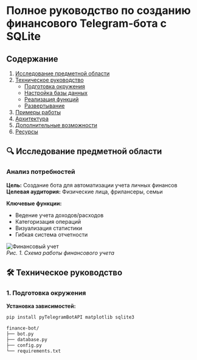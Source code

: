 # Полное руководство по созданию финансового Telegram-бота с SQLite

## Содержание
1. [Исследование предметной области](#исследование-предметной-области)
2. [Техническое руководство](#техническое-руководство)
   - [Подготовка окружения](#1-подготовка-окружения)
   - [Настройка базы данных](#2-настройка-базы-данных)
   - [Реализация функций](#3-реализация-основных-функций)
   - [Развертывание](#4-развертывание-бота)
3. [Примеры работы](#-примеры-работы-бота)
4. [Архитектура](#-архитектура-приложения)
5. [Дополнительные возможности](#-продвинутые-возможности)
6. [Ресурсы](#-полезные-ресурсы)

## 🔍 Исследование предметной области

### Анализ потребностей
**Цель:** Создание бота для автоматизации учета личных финансов  
**Целевая аудитория:** Физические лица, фрилансеры, семьи  

**Ключевые функции:**
- Ведение учета доходов/расходов
- Категоризация операций
- Визуализация статистики
- Гибкая система отчетности

![Финансовый учет](https://i.imgur.com/JZk9Q2E.png)  
*Рис. 1. Схема работы финансового учета*

## 🛠 Техническое руководство

### 1. Подготовка окружения

**Установка зависимостей:**
```bash
pip install pyTelegramBotAPI matplotlib sqlite3

finance-bot/
├── bot.py
├── database.py
├── config.py
└── requirements.txt
